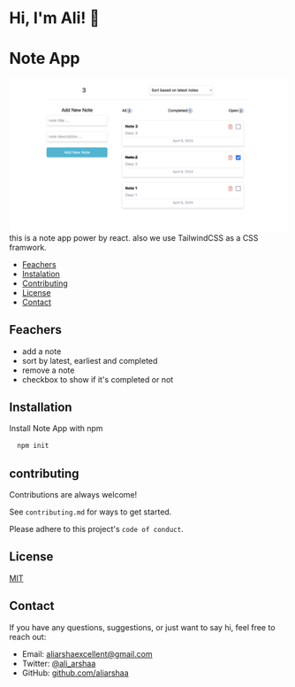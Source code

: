 # Hi, I'm Ali! 👋

# Note App

<img width="1146" alt="demo" src="./src/assets/demo.png">
this is a note app power by react. also we use TailwindCSS as a CSS framwork.

- [Feachers](#feachers)
- [Instalation](#installation)
- [Contributing](#contributing)
- [License](#license)
- [Contact](#contact)

## Feachers

- add a note
- sort by latest, earliest and completed
- remove a note
- checkbox to show if it's completed or not

## Installation

Install Note App with npm

```bash
  npm init
```

## contributing

Contributions are always welcome!

See `contributing.md` for ways to get started.

Please adhere to this project's `code of conduct`.

## License

[MIT](https://choosealicense.com/licenses/mit/)

## Contact

If you have any questions, suggestions, or just want to say hi, feel free to reach out:

- Email: aliarshaexcellent@gmail.com
- Twitter: [@ali_arshaa](https://twitter.com/ali_arshaa)
- GitHub: [github.com/aliarshaa](https://github.com/aliarshaa)
